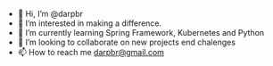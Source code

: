 - 👋 Hi, I’m @darpbr
- 👀 I’m interested in making a difference.
- 🌱 I’m currently learning Spring Framework, Kubernetes and Python
- 💞️ I’m looking to collaborate on new projects end chalenges
- 📫 How to reach me darpbr@gmail.com

<!---
darpbr/darpbr is a ✨ special ✨ repository because its `README.md` (this file) appears on your GitHub profile.
You can click the Preview link to take a look at your changes.
--->
